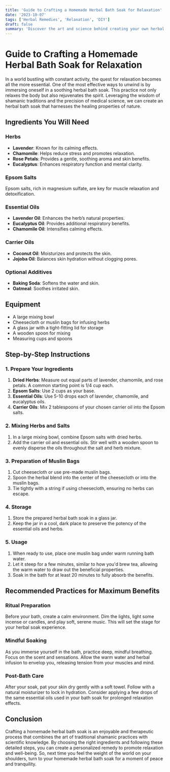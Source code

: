 ```yaml
---
title: 'Guide to Crafting a Homemade Herbal Bath Soak for Relaxation'
date: '2023-10-07'
tags: ['Herbal Remedies', 'Relaxation', 'DIY']
draft: false
summary: 'Discover the art and science behind creating your own herbal bath soak to promote relaxation and well-being. This guide offers a blend of shamanic wisdom with medical insights to help you utilize natural remedies effectively.'
---
```


# Guide to Crafting a Homemade Herbal Bath Soak for Relaxation

In a world bustling with constant activity, the quest for relaxation becomes all the more essential. One of the most effective ways to unwind is by immersing oneself in a soothing herbal bath soak. This practice not only relaxes the body but also rejuvenates the spirit. Leveraging the wisdom of shamanic traditions and the precision of medical science, we can create an herbal bath soak that harnesses the healing properties of nature.

## Ingredients You Will Need

### Herbs
- **Lavender**: Known for its calming effects.
- **Chamomile**: Helps reduce stress and promotes relaxation.
- **Rose Petals**: Provides a gentle, soothing aroma and skin benefits.
- **Eucalyptus**: Enhances respiratory function and mental clarity.

### Epsom Salts
Epsom salts, rich in magnesium sulfate, are key for muscle relaxation and detoxification.

### Essential Oils
- **Lavender Oil**: Enhances the herb’s natural properties.
- **Eucalyptus Oil**: Provides additional respiratory benefits.
- **Chamomile Oil**: Intensifies calming effects.

### Carrier Oils
- **Coconut Oil**: Moisturizes and protects the skin.
- **Jojoba Oil**: Balances skin hydration without clogging pores.

### Optional Additives
- **Baking Soda**: Softens the water and skin.
- **Oatmeal**: Soothes irritated skin.

## Equipment
- A large mixing bowl
- Cheesecloth or muslin bags for infusing herbs
- A glass jar with a tight-fitting lid for storage
- A wooden spoon for mixing
- Measuring cups and spoons

## Step-by-Step Instructions

### 1. Prepare Your Ingredients
1. **Dried Herbs**: Measure out equal parts of lavender, chamomile, and rose petals. A common starting point is 1/4 cup each.
2. **Epsom Salts**: Use 2 cups as your base.
3. **Essential Oils**: Use 5-10 drops each of lavender, chamomile, and eucalyptus oils.
4. **Carrier Oils**: Mix 2 tablespoons of your chosen carrier oil into the Epsom salts.

### 2. Mixing Herbs and Salts
1. In a large mixing bowl, combine Epsom salts with dried herbs.
2. Add the carrier oil and essential oils. Stir well with a wooden spoon to evenly disperse the oils throughout the salt and herb mixture.

### 3. Preparation of Muslin Bags
1. Cut cheesecloth or use pre-made muslin bags.
2. Spoon the herbal blend into the center of the cheesecloth or into the muslin bags.
3. Tie tightly with a string if using cheesecloth, ensuring no herbs can escape.

### 4. Storage
1. Store the prepared herbal bath soak in a glass jar.
2. Keep the jar in a cool, dark place to preserve the potency of the essential oils and herbs.

### 5. Usage
1. When ready to use, place one muslin bag under warm running bath water.
2. Let it steep for a few minutes, similar to how you'd brew tea, allowing the warm water to draw out the beneficial properties.
3. Soak in the bath for at least 20 minutes to fully absorb the benefits.

## Recommended Practices for Maximum Benefits

### Ritual Preparation
Before your bath, create a calm environment. Dim the lights, light some incense or candles, and play soft, serene music. This will set the stage for your herbal soak experience.

### Mindful Soaking
As you immerse yourself in the bath, practice deep, mindful breathing. Focus on the scent and sensations. Allow the warm water and herbal infusion to envelop you, releasing tension from your muscles and mind.

### Post-Bath Care
After your soak, pat your skin dry gently with a soft towel. Follow with a natural moisturizer to lock in hydration. Consider applying a few drops of the same essential oils used in your bath soak for prolonged relaxation effects.

## Conclusion

Crafting a homemade herbal bath soak is an enjoyable and therapeutic process that combines the art of traditional shamanic practices with scientific knowledge. By choosing the right ingredients and following these detailed steps, you can create a personalized remedy to promote relaxation and well-being. So, next time you feel the weight of the world on your shoulders, turn to your homemade herbal bath soak for a moment of peace and tranquility.